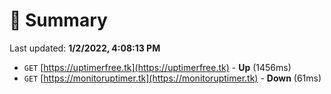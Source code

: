 # 📖 Summary
Last updated: **1/2/2022, 4:08:13 PM**

- `GET` [https://uptimerfree.tk](https://uptimerfree.tk) - **Up** (1456ms)
- `GET` [https://monitoruptimer.tk](https://monitoruptimer.tk) - **Down** (61ms)
